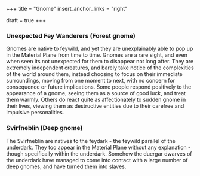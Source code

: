 +++
title = "Gnome"
insert_anchor_links = "right"

draft = true
+++

### Unexpected Fey Wanderers (Forest gnome)
Gnomes are native to feywild, and yet they are unexplainably able to pop up in the Material Plane from time to time. Gnomes are a rare sight, and even when seen its not unexpected for them to disappear not long after. They are extremely independent creatures, and barely take notice of the complexities of the world around them, instead choosing to focus on their immediate surroundings, moving from one moment to next, with no concern for consequence or future implications. Some people respond positively to the appearance of a gnome, seeing them as a source of good luck, and treat them warmly. Others do react quite as affectionately to sudden gnome in their lives, viewing them as destructive entities due to their carefree and impulsive personalities.

### Svirfneblin (Deep gnome)
The Svirfneblin are natives to the feydark - the feywild parallel of the underdark. They too appear in the Material Plane without any explanation - though specifically within the underdark. Somehow the duergar dwarves of the underdark have managed to come into contact with a large number of deep gnomes, and have turned them into slaves.
